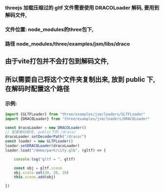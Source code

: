 ### threejs 加载压缩过的 gltf 文件需要使用 DRACOLoader 解码, 要用到解码文件,
### 文件位置: node_modules的three包下,
### 路径 node_modules/three/examples/jsm/libs/draco

## 由于vite打包并不会打包到解码文件,
## 所以需要自己将这个文件夹复制出来, 放到 public 下, 在解码时配置这个路径

### 示例:
```ts
import {GLTFLoader} from "three/examples/jsm/loaders/GLTFLoader"
import {DRACOLoader} from "three/examples/jsm/loaders/DRACOLoader"

const dracoLoader = new DRACOLoader()
// 配置解码路径, public下的 /draco/
dracoLoader.setDecoderPath("/draco/")
const loader = new GLTFLoader()
loader.setDRACOLoader(dracoLoader)
loader.load("/demo/park/city.glb", (gltf) => {

    console.log("gltf = ", gltf)

    const obj = gltf.scene
    obj.scale.set(20, 20, 20)
    this.scene.add(obj)

})
```
